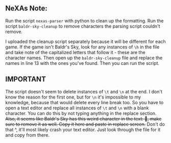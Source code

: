 ## NeXAs Note:
Run the script `nexas-parser` with python to clean up the formatting. 
Run the script `baldr-sky-cleanup` to remove characters the parsing script couldn't remove.

I uploaded the cleanup script separately because it will be different for each game. If the game isn't Baldr's Sky,
look for any instances of `\h` in the file and take note of the capitalized letters that follow it - these are the character names.
Then open up the `baldr-sky-cleanup` file and replace the names in line 13 with the ones you've found. Then you can run the script.

## IMPORTANT
The script doesn't seem to delete instances of `\t` and `\n` at the end. I don't know the reason for the first one, but for `\n` it's
impossible to my knowledge, because that would delete every line break too. So you have to open a text editor and replace all instances
of `\t` and `\n` with a blank character. You can do this by not typing anything in the replace section.
~~Also, it seems like Baldr's Sky has this weird character in the text: , make sure to remove it as well. Copy it here and paste in replace
screen.~~
Don't do that ^, it'll most likely crash your text editor. Just look through the file for it and copy from there. 
